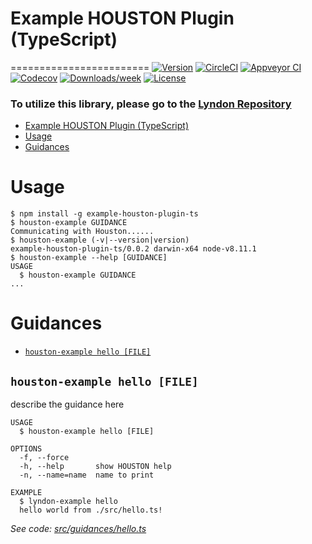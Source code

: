 # Example HOUSTON Plugin (TypeScript)
========================
[![Version](https://img.shields.io/npm/v/example-houston-plugin-ts.svg)](https://npmjs.org/package/example-houston-plugin-ts)
[![CircleCI](https://circleci.com/gh/benchlab/example-houston-plugin-ts/tree/master.svg?style=shield)](https://circleci.com/gh/benchlab/example-houston-plugin-ts/tree/master)
[![Appveyor CI](https://ci.appveyor.com/api/projects/status/github/benchlab/example-houston-plugin-ts?branch=master&svg=true)](https://ci.appveyor.com/project/lyndon/example-houston-plugin-ts/branch/master)
[![Codecov](https://codecov.io/gh/benchlab/example-houston-plugin-ts/branch/master/graph/badge.svg)](https://codecov.io/gh/benchlab/example-houston-plugin-ts)
[![Downloads/week](https://img.shields.io/npm/dw/example-houston-plugin-ts.svg)](https://npmjs.org/package/example-houston-plugin-ts)
[![License](https://img.shields.io/npm/l/example-houston-plugin-ts.svg)](https://github.com/benchlab/example-houston-plugin-ts/blob/master/package.json)


### To utilize this library, please go to the [Lyndon Repository](https://github.com/benchlab/lyndon)


<!-- toc -->
* [Example HOUSTON Plugin (TypeScript)](#example-houston-plugin-type-script)
* [Usage](#usage)
* [Guidances](#guidances)
<!-- tocstop -->
# Usage
<!-- usage -->
```sh-session
$ npm install -g example-houston-plugin-ts
$ houston-example GUIDANCE
Communicating with Houston......
$ houston-example (-v|--version|version)
example-houston-plugin-ts/0.0.2 darwin-x64 node-v8.11.1
$ houston-example --help [GUIDANCE]
USAGE
  $ houston-example GUIDANCE
...
```
<!-- usagestop -->
# Guidances
<!-- guidances -->
* [`houston-example hello [FILE]`](#houston-example-hello-file)

## `houston-example hello [FILE]`

describe the guidance here

```
USAGE
  $ houston-example hello [FILE]

OPTIONS
  -f, --force
  -h, --help       show HOUSTON help
  -n, --name=name  name to print

EXAMPLE
  $ lyndon-example hello
  hello world from ./src/hello.ts!
```

_See code: [src/guidances/hello.ts](https://github.com/benchlab/example-houston-plugin-ts/blob/v0.0.2/src/guidances/hello.ts)_
<!-- guidancesstop -->
